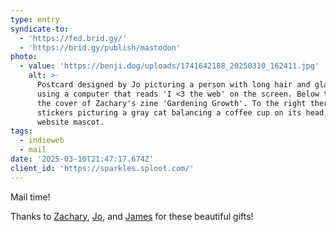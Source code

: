 ```yaml
---
type: entry
syndicate-to:
  - 'https://fed.brid.gy/'
  - 'https://brid.gy/publish/mastodon'
photo:
  - value: 'https://benji.dog/uploads/1741642188_20250310_162411.jpg'
    alt: >-
      Postcard designed by Jo picturing a person with long hair and glasses
      using a computer that reads 'I <3 the web' on the screen. Below there is
      the cover of Zachary's zine 'Gardening Growth'. To the right there are two
      stickers picturing a gray cat balancing a coffee cup on its head, James'
      website mascot.
tags:
  - indieweb
  - mail
date: '2025-03-10T21:47:17.674Z'
client_id: 'https://sparkles.sploot.com/'
---
```

Mail time!

Thanks to [Zachary](https://zacharykai.net/), [Jo](https://dead.garden/), and [James](https://jamesg.blog/) for these beautiful gifts!
